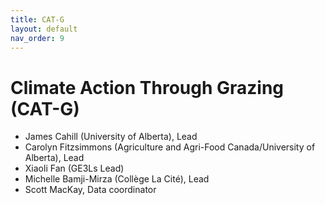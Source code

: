 ```yaml
---
title: CAT-G
layout: default
nav_order: 9
---
```


# Climate Action Through Grazing (CAT-G)

* James Cahill (University of Alberta), Lead
* Carolyn Fitzsimmons (Agriculture and Agri-Food Canada/University of Alberta), Lead
* Xiaoli Fan (GE3Ls Lead)
* Michelle Bamji-Mirza (Collège La Cité), Lead
* Scott MacKay, Data coordinator